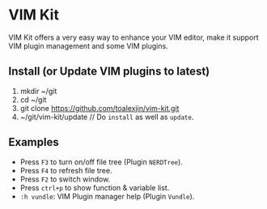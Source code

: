 # VIM Kit
VIM Kit offers a very easy way to enhance your VIM editor,
make it support VIM plugin management and some VIM plugins.

## Install (or Update VIM plugins to latest)
1. mkdir ~/git
3. cd ~/git
4. git clone https://github.com/toalexjin/vim-kit.git
5. ~/git/vim-kit/update // Do `install` as well as `update`.

## Examples
- Press `F3` to turn on/off file tree (Plugin `NERDTree`).
- Press `F4` to refresh file tree.
- Press `F2` to switch window.
- Press `ctrl+p` to show function & variable list.
- `:h vundle`: VIM Plugin manager help (Plugin `Vundle`).

